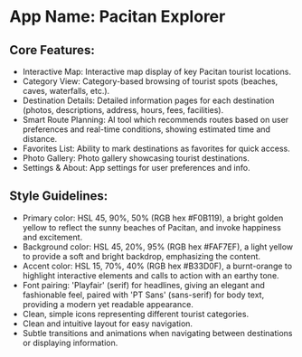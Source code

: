 # **App Name**: Pacitan Explorer

## Core Features:

- Interactive Map: Interactive map display of key Pacitan tourist locations.
- Category View: Category-based browsing of tourist spots (beaches, caves, waterfalls, etc.).
- Destination Details: Detailed information pages for each destination (photos, descriptions, address, hours, fees, facilities).
- Smart Route Planning: AI tool which recommends routes based on user preferences and real-time conditions, showing estimated time and distance.
- Favorites List: Ability to mark destinations as favorites for quick access.
- Photo Gallery: Photo gallery showcasing tourist destinations.
- Settings & About: App settings for user preferences and info.

## Style Guidelines:

- Primary color: HSL 45, 90%, 50% (RGB hex #F0B119), a bright golden yellow to reflect the sunny beaches of Pacitan, and invoke happiness and excitement.
- Background color: HSL 45, 20%, 95% (RGB hex #FAF7EF), a light yellow to provide a soft and bright backdrop, emphasizing the content.
- Accent color: HSL 15, 70%, 40% (RGB hex #B33D0F), a burnt-orange to highlight interactive elements and calls to action with an earthy tone.
- Font pairing: 'Playfair' (serif) for headlines, giving an elegant and fashionable feel, paired with 'PT Sans' (sans-serif) for body text, providing a modern yet readable appearance.
- Clean, simple icons representing different tourist categories.
- Clean and intuitive layout for easy navigation.
- Subtle transitions and animations when navigating between destinations or displaying information.